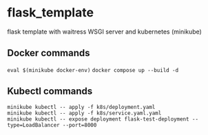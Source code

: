 # flask_template
flask template with waitress WSGI server and kubernetes (minikube)

## Docker commands
```eval $(minikube docker-env)```
```docker compose up --build -d```

## Kubectl commands
```minikube kubectl -- apply -f k8s/deployment.yaml``` <br>
```minikube kubectl -- apply -f k8s/service.yaml.yaml``` <br>
```minikube kubectl -- expose deployment flask-test-deployment --type=LoadBalancer --port=8000``` <br>
